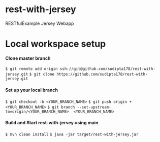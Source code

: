 # rest-with-jersey
RESTfulExample Jersey Webapp

# Local workspace setup

#### Clone master branch
`$ git remote add origin ssh://git@github.com/sudipta178/rest-with-jersey.git`
`$ git clone https://github.com/sudipta178/rest-with-jersey.git`

#### Set up your local branch
`$ git checkout -b <YOUR_BRANCH_NAME>`
`$ git push origin +<YOUR_BRANCH_NAME>`
`$ git branch --set-upstream-to=origin/<YOUR_BRANCH_NAME>  <YOUR_BRANCH_NAME>`

#### Build and Start rest-with-jersey using main 
`$ mvn clean install`
`$ java -jar target/rest-with-jersey.jar`
